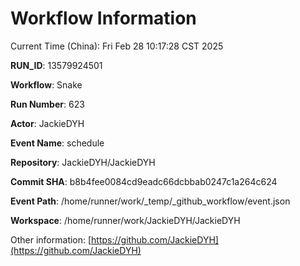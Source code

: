 # Workflow Information

Current Time (China): Fri Feb 28 10:17:28 CST 2025  

**RUN_ID**: 13579924501  

**Workflow**: Snake  

**Run Number**: 623  

**Actor**: JackieDYH  

**Event Name**: schedule  

**Repository**: JackieDYH/JackieDYH  

**Commit SHA**: b8b4fee0084cd9eadc66dcbbab0247c1a264c624  

**Event Path**: /home/runner/work/_temp/_github_workflow/event.json  

**Workspace**: /home/runner/work/JackieDYH/JackieDYH  

Other information: [https://github.com/JackieDYH](https://github.com/JackieDYH)
